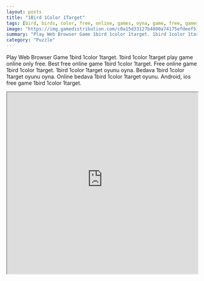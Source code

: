 ```yaml
---
layout: posts
title: "1Bird 1Color 1Target"
tags: [bird, birds, color, free, online, games, oyna, game, free, games, play, play, games]
image: "https://img.gamedistribution.com/c0a15d33127b4800a74175efdeef513f-1280x550.jpeg"
summary: "Play Web Browser Game 1bird 1color 1target. 1bird 1color 1target play game online only free. Best free online game 1bird 1color 1target. Free online game 1bird 1color 1target. 1bird 1color 1target oyunu oyna. Bedava 1bird 1color 1target oyunu oyna. Online bedava 1bird 1color 1target oyunu. Android, ios free game 1bird 1color 1target."
category: "Puzzle"
---
```


Play Web Browser Game 1bird 1color 1target. 1bird 1color 1target play game online only free. Best free online game 1bird 1color 1target. Free online game 1bird 1color 1target. 1bird 1color 1target oyunu oyna. Bedava 1bird 1color 1target oyunu oyna. Online bedava 1bird 1color 1target oyunu. Android, ios free game 1bird 1color 1target.

<iframe width="100%" height="480px;" src="https://html5.gamedistribution.com/c0a15d33127b4800a74175efdeef513f/"></iframe>
